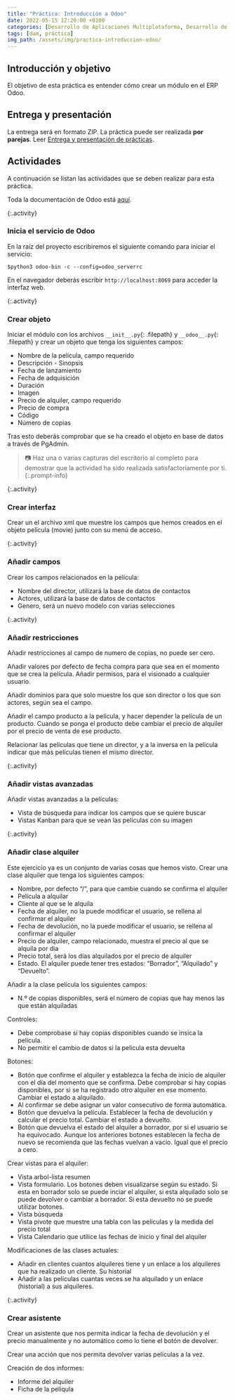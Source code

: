 ```yaml
---
title: "Práctica: Introducción a Odoo"
date: 2022-05-15 12:20:00 +0100
categories: [Desarrollo de Aplicaciones Multiplataforma, Desarrollo de Interfaces]
tags: [dam, práctica]
img_path: /assets/img/practica-introduccion-odoo/
---
```


## Introducción y objetivo

El objetivo de esta práctica es entender cómo crear un módulo en el ERP Odoo.

## Entrega y presentación

La entrega será en formato ZIP. La práctica puede ser realizada **por parejas**. Leer [Entrega y presentación de prácticas](/posts/entrega-presentacion-practicas/).

## Actividades

A continuación se listan las actividades que se deben realizar para esta práctica.

Toda la documentación de Odoo está [aquí](https://www.odoo.com/documentation/15.0/es/developer.html).

{:.activity}
### Inicia el servicio de Odoo

En la raíz del proyecto escribiremos el siguiente comando para iniciar el servicio:

```console
$python3 odoo-bin -c --config=odoo_serverrc
```

En el navegador deberás escribir `http://localhost:8069` para acceder la interfaz web.

{:.activity}
### Crear objeto

Iniciar el módulo con los archivos `__init__.py`{: .filepath} y `__odoo__.py`{: .filepath} y crear un objeto que tenga los siguientes campos:

- Nombre de la película, campo requerido
- Descripción - Sinopsis
- Fecha de lanzamiento
- Fecha de adquisición
- Duración
- Imagen
- Precio de alquiler, campo requerido
- Precio de compra
- Código
- Número de copias

Tras esto deberás comprobar que se ha creado el objeto en base de datos a través de PgAdmin.

> 📷 Haz una o varias capturas del escritorio al completo para demostrar que la actividad ha sido realizada satisfactoriamente por ti.
{:.prompt-info}

{:.activity}
### Crear interfaz

Crear un el archivo xml que muestre los campos que hemos creados en el objeto película  (movie) junto con su menú de acceso.

{:.activity}
### Añadir campos

Crear los campos relacionados en la película:

- Nombre del director, utilizará la base de datos de contactos
- Actores, utilizará la base de datos de contactos
- Genero, será un nuevo modelo con varias selecciones

{:.activity}
### Añadir restricciones

Añadir restricciones al campo de numero de copias, no puede ser cero.

Añadir valores por defecto de fecha compra para que sea en el momento que se crea la película. Añadir permisos, para el visionado a cualquier usuario.

Añadir dominios para que solo muestre los que son director o los que son actores, según sea el  campo.

Añadir el campo producto a la película, y hacer depender la película de un producto. Cuando se  ponga el producto debe cambiar el precio de alquiler por el precio de venta de ese producto.

Relacionar las películas que tiene un director, y a la inversa en la película indicar que más películas  tienen el mismo director.

{:.activity}
### Añadir vistas avanzadas

Añadir vistas avanzadas a la películas:

- Vista de búsqueda para indicar los campos que se quiere buscar
- Vistas Kanban para que se vean las películas con su imagen

{:.activity}
### Añadir clase alquiler

Este ejercicio ya es un conjunto de varias cosas que hemos visto.
Crear una clase alquiler que tenga los siguientes campos:

- Nombre, por defecto “/”, para que cambie cuando se confirma el alquiler
- Película a alquilar
- Cliente al que se le alquila
- Fecha de alquiler, no la puede modificar el usuario, se rellena al confirmar el alquiler
- Fecha de devolución, no la puede modificar el usuario, se rellena al confirmar el alquiler
- Precio de alquiler, campo relacionado, muestra el precio al que se alquila por dia
- Precio total, será los días alquilados por el precio de alquiler
- Estado. El alquiler puede tener tres estados: “Borrador”, “Alquilado” y “Devuelto”.

Añadir a la clase película los siguientes campos:

- N.º de copias disponibles, será el número de copias que hay menos las que están alquiladas

Controles:

- Debe comprobase si hay copias disponibles cuando se insica la película.
- No permitir el cambio de datos si la pelicula esta devuelta

Botones:

- Botón que confirme el alquiler y establezca la fecha de inicio de alquiler con el día del momento que se confirma. Debe comprobar si hay copias disponibles, por si se ha registrado otro alquiler en ese momento. Cambiar el estado a alquilado.
- Al confirmar se debe asignar un valor consecutivo de forma automática.
- Botón que devuelva la película. Establecer la fecha de devolución y calcular el precio total. Cambiar el estado a devuelto.
- Botón que devuelva el estado del alquiler a borrador, por si el usuario se ha equivocado. Aunque los anteriores botones establecen la fecha de nuevo se recomienda que las fechas vuelvan a vacío. Igual que el precio a cero.

Crear vistas para el alquiler:

- Vista arbol-lista resumen
- Vista formulario. Los botones deben visualizarse según su estado. Si esta en borrador solo se puede inciar el alquiler, si esta alquilado solo se puede devolver o cambiar a borrador. Si esta devuelto no se puede utilizar botones.
- Vista búsqueda
- Vista pivote que muestre una tabla con las películas y la medida del precio total
- Vista Calendario que utilice las fechas de inicio y final del alquiler

Modificaciones de las clases actuales:

- Añadir en clientes cuantos alquileres tiene y un enlace a los alquileres que ha realizado un cliente. Su historial
- Añadir a las películas cuantas veces se ha alquilado y un enlace (historial) a sus alquileres.

{:.activity}
### Crear asistente

Crear un asistente que nos permita indicar la fecha de devolución y el precio manualmente y no automático como lo tiene el botón de devolver.

Crear una acción que nos permita devolver varias películas a la vez.

Creación de dos informes:

- Informe del alquiler
- Ficha de la pelíqula
